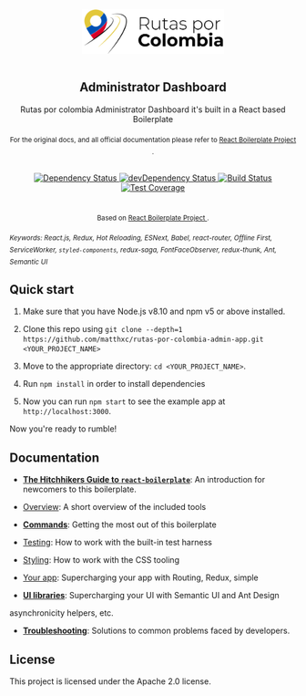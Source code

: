<div  align="center">
<img  src="app/images/logo.png" width="250" alt="Logo"  align="center"  />
</div>

<br  />
<div  align="center"><h2>Administrator Dashboard</h1></div>

<div  align="center">Rutas por colombia Administrator Dashboard it's built in a React based Boilerplate</div>

<div  align="center">

<sub>For the original docs, and all official documentation please refer to <a  href="https://github.com/react-boilerplate/react-boilerplate">React Boilerplate Project </a>.</sub>

</div>

<br  />

<div  align="center">

<!-- Dependency Status -->

<a  href="https://david-dm.org/react-boilerplate/react-boilerplate">

<img  src="https://david-dm.org/react-boilerplate/react-boilerplate.svg"  alt="Dependency Status"  />

</a>

<!-- devDependency Status -->

<a  href="https://david-dm.org/react-boilerplate/react-boilerplate#info=devDependencies">

<img  src="https://david-dm.org/react-boilerplate/react-boilerplate/dev-status.svg"  alt="devDependency Status"  />

</a>

<!-- Build Status -->

<a  href="https://travis-ci.org/react-boilerplate/react-boilerplate">

<img  src="https://travis-ci.org/react-boilerplate/react-boilerplate.svg"  alt="Build Status"  />

</a>

<!-- Test Coverage -->

<a  href="https://coveralls.io/r/react-boilerplate/react-boilerplate">

<img  src="https://coveralls.io/repos/github/react-boilerplate/react-boilerplate/badge.svg"  alt="Test Coverage"  />

</a>

</div>

<br  />

<div  align="center">

<sub>Based on <a  href="https://github.com/react-boilerplate/react-boilerplate">React Boilerplate Project </a>.</sub>

</div>

<sub><i>Keywords: React.js, Redux, Hot Reloading, ESNext, Babel, react-router, Offline First, ServiceWorker, `styled-components`, redux-saga, FontFaceObserver, redux-thunk, Ant, Semantic UI</i></sub>

## Quick start

1. Make sure that you have Node.js v8.10 and npm v5 or above installed.

2) Clone this repo using `git clone --depth=1 https://github.com/matthxc/rutas-por-colombia-admin-app.git <YOUR_PROJECT_NAME>`

3. Move to the appropriate directory: `cd <YOUR_PROJECT_NAME>`.<br  />

4) Run `npm install` in order to install dependencies <br  />

5. Now you can run `npm start` to see the example app at `http://localhost:3000`.

Now you're ready to rumble!

## Documentation

- [**The Hitchhikers Guide to `react-boilerplate`**](docs/general/introduction.md): An introduction for newcomers to this boilerplate.

* [Overview](docs/general): A short overview of the included tools

- [**Commands**](docs/general/commands.md): Getting the most out of this boilerplate

* [Testing](docs/testing): How to work with the built-in test harness

- [Styling](docs/css): How to work with the CSS tooling

* [Your app](docs/js): Supercharging your app with Routing, Redux, simple

- [**UI libraries**](docs/ui): Supercharging your UI with Semantic UI and Ant Design

asynchronicity helpers, etc.

- [**Troubleshooting**](docs/general/gotchas.md): Solutions to common problems faced by developers.

## License

This project is licensed under the Apache 2.0 license.
